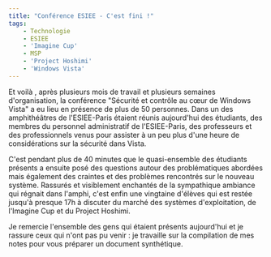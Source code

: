 ```yaml
---
title: "Conférence ESIEE - C'est fini !"
tags:
    - Technologie
    - ESIEE
    - 'Imagine Cup'
    - MSP
    - 'Project Hoshimi'
    - 'Windows Vista'
---
```


Et voilà , après plusieurs mois de travail et plusieurs semaines d'organisation,
la conférence "Sécurité et contrôle au cœur de Windows Vista" a eu lieu en
présence de plus de 50 personnes. Dans un des amphithéâtres de l'ESIEE-Paris
étaient réunis aujourd'hui des étudiants, des membres du personnel administratif
de l'ESIEE-Paris, des professeurs et des professionnels venus pour assister à un
peu plus d'une heure de considérations sur la sécurité dans Vista.

C'est pendant plus de 40 minutes que le quasi-ensemble des étudiants présents a
ensuite posé des questions autour des problématiques abordées mais également des
craintes et des problèmes rencontrés sur le nouveau système. Rassurés et
visiblement enchantés de la sympathique ambiance qui régnait dans l'amphi, c'est
enfin une vingtaine d'élèves qui est restée jusqu'à presque 17h à discuter du
marché des systèmes d'exploitation, de l'Imagine Cup et du Project Hoshimi.

Je remercie l'ensemble des gens qui étaient présents aujourd'hui et je rassure
ceux qui n'ont pas pu venir : je travaille sur la compilation de mes notes pour
vous préparer un document synthétique.
